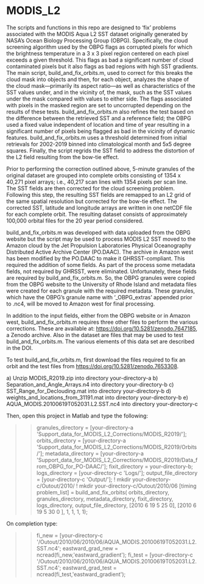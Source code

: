 # MODIS_L2
The scripts and functions in this repo are designed to ‘fix’ problems associated with the MODIS Aqua L2 SST dataset originally generated by NASA’s Ocean Biology Processing Group (OBPG). Specifically, the cloud screening algorithm used by the OBPG flags as corrupted pixels for which the brightness temperature in a 3 x 3 pixel region centered on each pixel exceeds a given threshold. This flags as bad a significant number of cloud contaminated pixels but it also flags as bad regions with high SST gradients. The main script, build_and_fix_orbits.m, used to correct for this breaks the cloud mask into objects and then, for each object, analyzes the shape of the cloud mask—primarily its aspect ratio—as well as characteristics of the SST values under, and in the vicinity of, the mask, such as the SST values under the mask compared with values to either side. The flags associated with pixels in the masked region are set to uncorrupted depending on the results of these tests. build_and_fix_orbits.m also refines the test based on the difference between the retrieved SST and a reference field; the OBPG used a fixed value independent of location and time of year resulting in a significant number of pixels being flagged as bad in the vicinity of dynamic features. build_and_fix_orbits.m uses a threshold determined from initial retrievals for 2002-2019 binned into climatological month and 5x5 degree squares. Finally, the script regrids the SST field to address the distortion of the L2 field resulting from the bow-tie effect.  

Prior to performing the correction outlined above, 5-minute granules of the original dataset are grouped into complete orbits consisting of 1354 x 40,271 pixel arrays; i.e., 40,217 scan lines with 1354 pixels per scan line. The SST fields are then corrected for the cloud screening problem. Following this step, the resulting SST fields are remapped to an L2 grid of the same spatial resolution but corrected for the bow-tie effect. The corrected SST, latitude and longitude arrays are written in one netCDF file for each complete orbit. The resulting dataset consists of approximately 100,000 orbital files for the 20 year period considered. 

build_and_fix_orbits.m was developed with data uploaded from the OBPG website but the script may be used to process MODIS L2 SST moved to the Amazon cloud by the Jet Propulsion Laboratories Physical Oceanography Distributed Active Archive Center (PO.DAAC). The archive in Amazon west has been modified by the PO.DAAC to make it GHRSST-compliant. This required the addition of some fields. As part of the process some metadata fields, not required by GHRSST, were eliminated. Unfortunately, these fields are required by build_and_fix_orbits.m. So, the OBPG granules were copied from the OBPG website to the University of Rhode Island and metadata files were created for each granule with the required metadata. These granules, which have the OBPG’s granule name with ‘_OBPG_extras’ appended prior to .nc4, will be moved to Amazon west for final processing.

In addition to the input fields, either from the OBPG website or in Amazon west, build_and_fix_orbits.m requires three other files to perform the various corrections. These are available at: https://doi.org/10.5281/zenodo.7647185, a Zenodo archive. Also in the dataset are files that may be used to test build_and_fix_orbits.m. The various elements of this data set are described in the DOI.

To test build_and_fix_orbits.m, first download the files required to fix an orbit and the test files from https://doi.org/10.5281/zenodo.7653308. 

a) Unzip MODIS_R2019.zip into directory your-directory-a 
b) Separation_and_Angle_Arrays.n4 into directory your-directory-b
c) SST_Range_for_Declouding.mat into directory your-directory-b
d) weights_and_locations_from_31191.mat into directory your-directory-b
e) AQUA_MODIS.20100619T052031.L2.SST.nc4 into directory your-directory-c

Then, open this project in Matlab and type the following:

>> granules_directory = [your-directory-a 'Support_data_for_MODIS_L2_Corrections/MODIS_R2019/'];
>> orbits_directory = [your-directory-a 'Support_data_for_MODIS_L2_Corrections/MODIS_R2019/Orbits/'];
>> metadata_directory = [your-directory-a  'Support_data_for_MODIS_L2_Corrections/MODIS_R2019/Data_from_OBPG_for_PO-DAAC/'];
>> fixit_directory = your-directory-b;
>> logs_directory = [your-directory-c 'Logs/'];
>> output_file_directory = [your-directory-c 'Output/'];
>> ! mkdir your-directory-c/Outout/2010/
>> ! mkdir your-directory-c/Outout/2010/06
>> [timing problem_list] = build_and_fix_orbits(  orbits_directory, granules_directory, metadata_directory, fixit_directory, logs_directory, 
 output_file_directory, [2010 6 19 5 25 0], [2010 6 19 5 30 0 ], 1, 1, 1, 1);
 
 On completion type:
 
>> fi_new = [your-directory-c '/Outout/2010/06/2010/06/AQUA_MODIS.20100619T052031.L2.SST.nc4';
>> eastward_grad_new = ncread(fi_new,'eastward_gradient');
>> fi_test = [your-directory-c '/Outout/2010/06/2010/06/AQUA_MODIS.20100619T052031.L2.SST.nc4';
>> eastward_grad_test = ncread(fi_test,'eastward_gradient');




